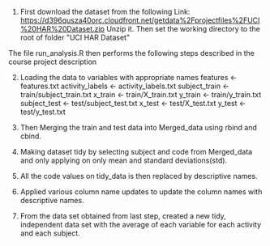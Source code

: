 1. First download the dataset from the following Link: https://d396qusza40orc.cloudfront.net/getdata%2Fprojectfiles%2FUCI%20HAR%20Dataset.zip
Unzip it. Then set the working directory to the root of folder "UCI HAR Dataset"

The file run_analysis.R then performs the following steps described in the course project description

2. Loading the data to variables with appropriate names
    features <- features.txt
    activity_labels <- activity_labels.txt
    subject_train <- train/subject_train.txt
    x_train <- train/X_train.txt
    y_train <- train/y_train.txt
    subject_test <- test/subject_test.txt
    x_test <- test/X_test.txt
    y_test <- test/y_test.txt

3. Then Merging the train and test data into Merged_data using rbind and cbind.

4. Making dataset tidy by selecting subject and code from Merged_data and only applying on only mean and standard deviations(std).

5. All the code values on tidy_data is then replaced by descriptive names.

6. Applied various column name updates to update the column names with descriptive names.

7. From the data set obtained from last step, created a new tidy, independent data set with the average of each variable for each activity and each subject. 